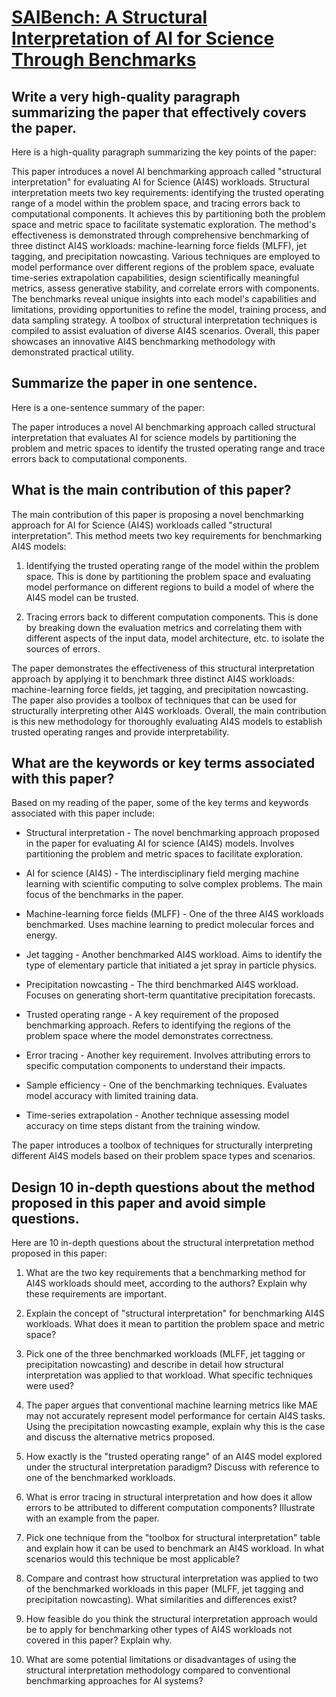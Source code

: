 # [SAIBench: A Structural Interpretation of AI for Science Through   Benchmarks](https://arxiv.org/abs/2311.17869)

## Write a very high-quality paragraph summarizing the paper that effectively covers the paper.

 Here is a high-quality paragraph summarizing the key points of the paper:

This paper introduces a novel AI benchmarking approach called "structural interpretation" for evaluating AI for Science (AI4S) workloads. Structural interpretation meets two key requirements: identifying the trusted operating range of a model within the problem space, and tracing errors back to computational components. It achieves this by partitioning both the problem space and metric space to facilitate systematic exploration. The method's effectiveness is demonstrated through comprehensive benchmarking of three distinct AI4S workloads: machine-learning force fields (MLFF), jet tagging, and precipitation nowcasting. Various techniques are employed to model performance over different regions of the problem space, evaluate time-series extrapolation capabilities, design scientifically meaningful metrics, assess generative stability, and correlate errors with components. The benchmarks reveal unique insights into each model's capabilities and limitations, providing opportunities to refine the model, training process, and data sampling strategy. A toolbox of structural interpretation techniques is compiled to assist evaluation of diverse AI4S scenarios. Overall, this paper showcases an innovative AI4S benchmarking methodology with demonstrated practical utility.


## Summarize the paper in one sentence.

 Here is a one-sentence summary of the paper:

The paper introduces a novel AI benchmarking approach called structural interpretation that evaluates AI for science models by partitioning the problem and metric spaces to identify the trusted operating range and trace errors back to computational components.


## What is the main contribution of this paper?

 The main contribution of this paper is proposing a novel benchmarking approach for AI for Science (AI4S) workloads called "structural interpretation". This method meets two key requirements for benchmarking AI4S models:

1) Identifying the trusted operating range of the model within the problem space. This is done by partitioning the problem space and evaluating model performance on different regions to build a model of where the AI4S model can be trusted.

2) Tracing errors back to different computation components. This is done by breaking down the evaluation metrics and correlating them with different aspects of the input data, model architecture, etc. to isolate the sources of errors.

The paper demonstrates the effectiveness of this structural interpretation approach by applying it to benchmark three distinct AI4S workloads: machine-learning force fields, jet tagging, and precipitation nowcasting. The paper also provides a toolbox of techniques that can be used for structurally interpreting other AI4S workloads. Overall, the main contribution is this new methodology for thoroughly evaluating AI4S models to establish trusted operating ranges and provide interpretability.


## What are the keywords or key terms associated with this paper?

 Based on my reading of the paper, some of the key terms and keywords associated with this paper include:

- Structural interpretation - The novel benchmarking approach proposed in the paper for evaluating AI for science (AI4S) models. Involves partitioning the problem and metric spaces to facilitate exploration.

- AI for science (AI4S) - The interdisciplinary field merging machine learning with scientific computing to solve complex problems. The main focus of the benchmarks in the paper.

- Machine-learning force fields (MLFF) - One of the three AI4S workloads benchmarked. Uses machine learning to predict molecular forces and energy.  

- Jet tagging - Another benchmarked AI4S workload. Aims to identify the type of elementary particle that initiated a jet spray in particle physics.

- Precipitation nowcasting - The third benchmarked AI4S workload. Focuses on generating short-term quantitative precipitation forecasts.

- Trusted operating range - A key requirement of the proposed benchmarking approach. Refers to identifying the regions of the problem space where the model demonstrates correctness.

- Error tracing - Another key requirement. Involves attributing errors to specific computation components to understand their impacts.

- Sample efficiency - One of the benchmarking techniques. Evaluates model accuracy with limited training data.

- Time-series extrapolation - Another technique assessing model accuracy on time steps distant from the training window.

The paper introduces a toolbox of techniques for structurally interpreting different AI4S models based on their problem space types and scenarios.


## Design 10 in-depth questions about the method proposed in this paper and avoid simple questions.

 Here are 10 in-depth questions about the structural interpretation method proposed in this paper:

1. What are the two key requirements that a benchmarking method for AI4S workloads should meet, according to the authors? Explain why these requirements are important.

2. Explain the concept of "structural interpretation" for benchmarking AI4S workloads. What does it mean to partition the problem space and metric space? 

3. Pick one of the three benchmarked workloads (MLFF, jet tagging or precipitation nowcasting) and describe in detail how structural interpretation was applied to that workload. What specific techniques were used?

4. The paper argues that conventional machine learning metrics like MAE may not accurately represent model performance for certain AI4S tasks. Using the precipitation nowcasting example, explain why this is the case and discuss the alternative metrics proposed. 

5. How exactly is the "trusted operating range" of an AI4S model explored under the structural interpretation paradigm? Discuss with reference to one of the benchmarked workloads.  

6. What is error tracing in structural interpretation and how does it allow errors to be attributed to different computation components? Illustrate with an example from the paper.

7. Pick one technique from the "toolbox for structural interpretation" table and explain how it can be used to benchmark an AI4S workload. In what scenarios would this technique be most applicable?

8. Compare and contrast how structural interpretation was applied to two of the benchmarked workloads in this paper (MLFF, jet tagging and precipitation nowcasting). What similarities and differences exist?

9. How feasible do you think the structural interpretation approach would be to apply for benchmarking other types of AI4S workloads not covered in this paper? Explain why.

10. What are some potential limitations or disadvantages of using the structural interpretation methodology compared to conventional benchmarking approaches for AI systems?
